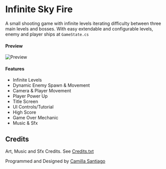 # Infinite Sky Fire

A small shooting game with infinite levels iterating difficulty between three main levels and bosses. With easy extendable and configurable levels, enemy and player ships at `GameState.cs`

#### Preview

![Preview](/preview.gif)

#### Features
* Infinite Levels
* Dynamic Enemy Spawn & Movement
* Camera & Player Movement
* Player Power Up
* Title Screen
* UI Controls/Tutorial
* High Score
* Game Over Mechanic
* Music & Sfx

## Credits

Art, Music and Sfx Credits. See [Credits.txt](/Credits.txt)

Programmed and Designed by [Camilla Santiago](https://github.com/devcamilla)
